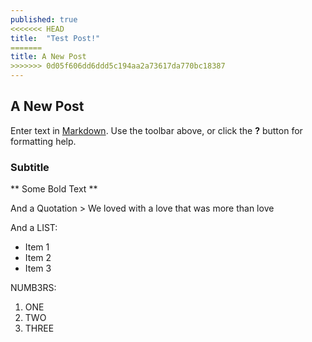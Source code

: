 ```yaml
---
published: true
<<<<<<< HEAD
title:  "Test Post!"
=======
title: A New Post
>>>>>>> 0d05f606dd6ddd5c194aa2a73617da770bc18387
---
```


## A New Post

Enter text in [Markdown](http://daringfireball.net/projects/markdown/). Use the toolbar above, or click the **?** button for formatting help.

### Subtitle

** Some Bold Text **

And a Quotation > We loved with a love that was more than love

And a LIST: 

- Item 1
- Item 2
- Item 3

NUMB3RS:

1. ONE
2. TWO
3. THREE
